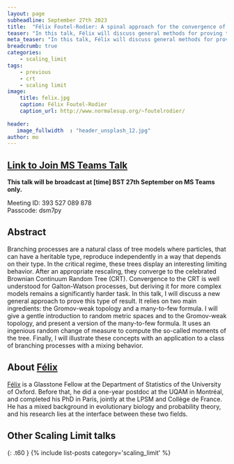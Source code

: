 ```yaml
---
layout: page
subheadline: September 27th 2023
title:  "Félix Foutel-Rodier: A spinal approach for the convergence of branching processes to the Brownian CRT"
teaser: "In this talk, Félix will discuss general methods for proving that the limit for a given branching process is the Brownian Continuum Random Tree (CRT)"
meta_teaser: "In this talk, Félix will discuss general methods for proving that the limit for a given branching process is the Brownian Continuum Random Tree (CRT) "
breadcrumb: true
categories:
    - scaling_limit
tags:
    - previous
    - crt
    - scaling limit
image:
    title: felix.jpg
    caption: Félix Foutel-Rodier
    caption_url: http://www.normalesup.org/~foutelrodier/
    
header:
   image_fullwidth  : "header_unsplash_12.jpg"
author: mo
---
```

## [Link to Join MS Teams Talk](https://teams.microsoft.com/l/meetup-join/19%3ameeting_N2Q2NGY2NDEtYWVmNS00NzE3LWI0ZWMtMWFiZmE3NGM2MTc3%40thread.v2/0?context=%7b%22Tid%22%3a%22377e3d22-4ea1-422d-b0ad-8fcc89406b9e%22%2c%22Oid%22%3a%2243af9e94-a882-4d59-8a92-d00c8899065e%22%7d)

**This talk will be broadcast at [time] BST 27th September on MS Teams only.**

Meeting ID: 393 527 089 878 \
Passcode: dsm7py

## Abstract

Branching processes are a natural class of tree models where particles, that can have a heritable type, reproduce independently in a way that depends on their type. In the critical regime, these trees display an interesting limiting behavior. After an appropriate rescaling, they converge to the celebrated Brownian Continuum Random Tree (CRT). Convergence to the CRT is well understood for Galton-Watson processes, but deriving it for more complex models remains a significantly harder task. In this talk, I will discuss a new general approach to prove this type of result. It relies on two main ingredients: the Gromov-weak topology and a many-to-few formula. I will give a gentle introduction to random metric spaces and to the Gromov-weak topology, and present a version of the many-to-few formula. It uses an ingenious random change of measure to compute the so-called moments of the tree. Finally, I will illustrate these concepts with an application to a class of branching processes with a mixing behavior.


## About [Félix](http://www.normalesup.org/~foutelrodier/)

[Félix](http://www.normalesup.org/~foutelrodier/) is a Glasstone Fellow at the Department of Statistics of the University of Oxford. Before that, he did a one-year postdoc at the UQAM in Montréal, and completed his PhD in Paris, jointly at the LPSM and Collège de France. He has a mixed background in evolutionary biology and probability theory, and his research lies at the interface between these two fields.



## Other Scaling Limit talks
{: .t60 }
{% include list-posts category='scaling_limit' %}




